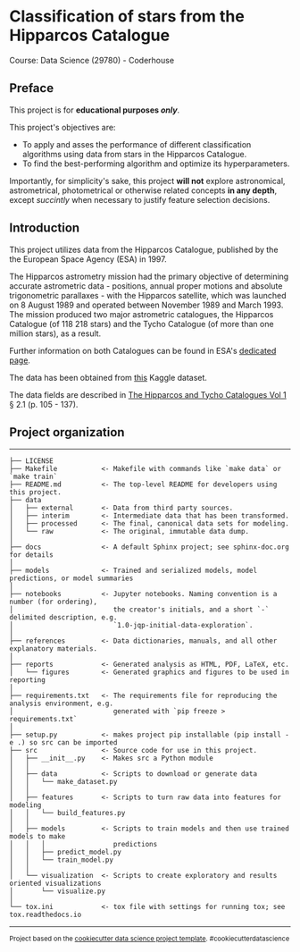 # Classification of stars from the Hipparcos Catalogue
Course: Data Science (29780) - Coderhouse

## Preface
This project is for **educational purposes _only_**.

This project's objectives are:
* To apply and asses the performance of different classification algorithms using data from stars in the Hipparcos Catalogue.
* To find the best-performing algorithm and optimize its hyperparameters.

Importantly, for simplicity's sake, this project **will not** explore astronomical, astrometrical, photometrical or otherwise related concepts **in any depth**, except _succintly_ when necessary to justify feature selection decisions.

## Introduction
This project utilizes data from the Hipparcos Catalogue, published by the the European Space Agency (ESA) in 1997.

The Hipparcos astrometry mission had the primary objective of determining accurate astrometric data - positions, annual proper motions and absolute trigonometric parallaxes - with the Hipparcos satellite, which was launched on 8 August 1989 and operated between November 1989 and March 1993. The mission produced two major astrometric catalogues, the Hipparcos Catalogue (of 118 218 stars) and the Tycho Catalogue (of more than one million stars), as a result.

Further information on both Catalogues can be found in ESA's [dedicated page](https://www.cosmos.esa.int/web/hipparcos/catalogues).

The data has been obtained from [this](https://www.kaggle.com/datasets/konivat/hipparcos-star-catalog) Kaggle dataset.

The data fields are described in [The Hipparcos and Tycho Catalogues Vol  1](https://www.cosmos.esa.int/documents/532822/552851/vol1_all.pdf/99adf6e3-6893-4824-8fc2-8d3c9cbba2b5) § 2.1 (p. 105 - 137).

## Project organization
------------

    ├── LICENSE
    ├── Makefile           <- Makefile with commands like `make data` or `make train`
    ├── README.md          <- The top-level README for developers using this project.
    ├── data
    │   ├── external       <- Data from third party sources.
    │   ├── interim        <- Intermediate data that has been transformed.
    │   ├── processed      <- The final, canonical data sets for modeling.
    │   └── raw            <- The original, immutable data dump.
    │
    ├── docs               <- A default Sphinx project; see sphinx-doc.org for details
    │
    ├── models             <- Trained and serialized models, model predictions, or model summaries
    │
    ├── notebooks          <- Jupyter notebooks. Naming convention is a number (for ordering),
    │                         the creator's initials, and a short `-` delimited description, e.g.
    │                         `1.0-jqp-initial-data-exploration`.
    │
    ├── references         <- Data dictionaries, manuals, and all other explanatory materials.
    │
    ├── reports            <- Generated analysis as HTML, PDF, LaTeX, etc.
    │   └── figures        <- Generated graphics and figures to be used in reporting
    │
    ├── requirements.txt   <- The requirements file for reproducing the analysis environment, e.g.
    │                         generated with `pip freeze > requirements.txt`
    │
    ├── setup.py           <- makes project pip installable (pip install -e .) so src can be imported
    ├── src                <- Source code for use in this project.
    │   ├── __init__.py    <- Makes src a Python module
    │   │
    │   ├── data           <- Scripts to download or generate data
    │   │   └── make_dataset.py
    │   │
    │   ├── features       <- Scripts to turn raw data into features for modeling
    │   │   └── build_features.py
    │   │
    │   ├── models         <- Scripts to train models and then use trained models to make
    │   │   │                 predictions
    │   │   ├── predict_model.py
    │   │   └── train_model.py
    │   │
    │   └── visualization  <- Scripts to create exploratory and results oriented visualizations
    │       └── visualize.py
    │
    └── tox.ini            <- tox file with settings for running tox; see tox.readthedocs.io


--------

<p><small>Project based on the <a target="_blank" href="https://drivendata.github.io/cookiecutter-data-science/">cookiecutter data science project template</a>. #cookiecutterdatascience</small></p>
